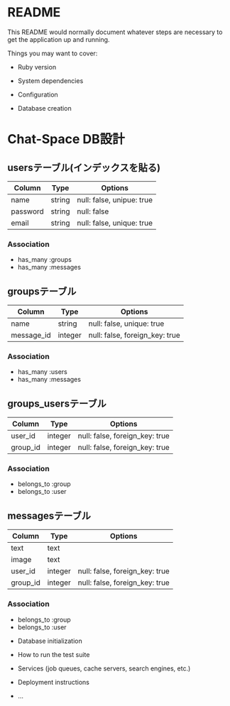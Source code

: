 # README

This README would normally document whatever steps are necessary to get the
application up and running.

Things you may want to cover:

* Ruby version

* System dependencies

* Configuration

* Database creation
# Chat-Space DB設計
## usersテーブル(インデックスを貼る)
|Column|Type|Options|
|------|----|-------|
|name|string|null: false, unipue: true|
|password|string|null: false|
|email|string|null: false, unique: true|
### Association
- has_many :groups
- has_many :messages

## groupsテーブル
|Column|Type|Options|
|------|----|-------|
|name|string|null: false, unique: true|
|message_id|integer|null: false, foreign_key: true|
### Association
- has_many :users
- has_many :messages

## groups_usersテーブル
|Column|Type|Options|
|------|----|-------|
|user_id|integer|null: false, foreign_key: true|
|group_id|integer|null: false, foreign_key: true|
### Association
- belongs_to :group
- belongs_to :user

## messagesテーブル
|Column|Type|Options|
|------|----|-------|
|text|text||
|image|text||
|user_id|integer|null: false, foreign_key: true|
|group_id|integer|null: false, foreign_key: true|
### Association
- belongs_to :group
- belongs_to :user

* Database initialization

* How to run the test suite

* Services (job queues, cache servers, search engines, etc.)

* Deployment instructions

* ...
